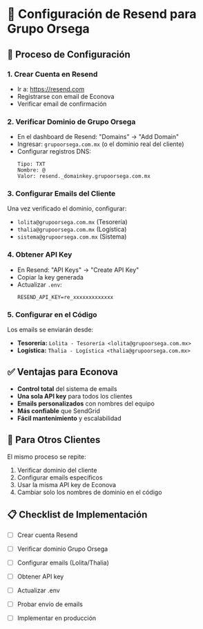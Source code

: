 # 📧 Configuración de Resend para Grupo Orsega

## 🎯 Proceso de Configuración

### 1. **Crear Cuenta en Resend**
- Ir a: https://resend.com
- Registrarse con email de Econova
- Verificar email de confirmación

### 2. **Verificar Dominio de Grupo Orsega**
- En el dashboard de Resend: "Domains" → "Add Domain"
- Ingresar: `grupoorsega.com.mx` (o el dominio real del cliente)
- Configurar registros DNS:
  ```
  Tipo: TXT
  Nombre: @
  Valor: resend._domainkey.grupoorsega.com.mx
  ```

### 3. **Configurar Emails del Cliente**
Una vez verificado el dominio, configurar:
- `lolita@grupoorsega.com.mx` (Tesorería)
- `thalia@grupoorsega.com.mx` (Logística)  
- `sistema@grupoorsega.com.mx` (Sistema)

### 4. **Obtener API Key**
- En Resend: "API Keys" → "Create API Key"
- Copiar la key generada
- Actualizar `.env`:
  ```env
  RESEND_API_KEY=re_xxxxxxxxxxxxx
  ```

### 5. **Configurar en el Código**
Los emails se enviarán desde:
- **Tesorería:** `Lolita - Tesorería <lolita@grupoorsega.com.mx>`
- **Logística:** `Thalia - Logística <thalia@grupoorsega.com.mx>`

## ✅ Ventajas para Econova

- **Control total** del sistema de emails
- **Una sola API key** para todos los clientes
- **Emails personalizados** con nombres del equipo
- **Más confiable** que SendGrid
- **Fácil mantenimiento** y escalabilidad

## 🔄 Para Otros Clientes

El mismo proceso se repite:
1. Verificar dominio del cliente
2. Configurar emails específicos
3. Usar la misma API key de Econova
4. Cambiar solo los nombres de dominio en el código

## 📋 Checklist de Implementación

- [ ] Crear cuenta Resend
- [ ] Verificar dominio Grupo Orsega
- [ ] Configurar emails (Lolita/Thalia)
- [ ] Obtener API key
- [ ] Actualizar .env
- [ ] Probar envío de emails
- [ ] Implementar en producción


